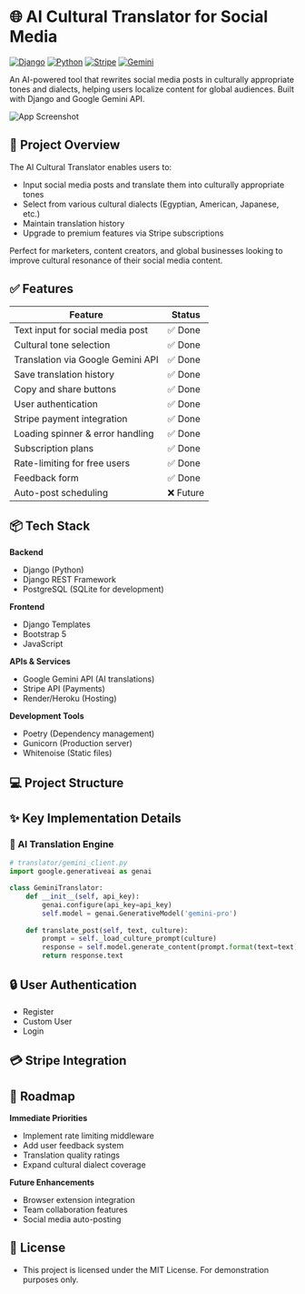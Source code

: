 # 🌐 AI Cultural Translator for Social Media

[![Django](https://img.shields.io/badge/Django-3.2-green.svg)](https://www.djangoproject.com/)
[![Python](https://img.shields.io/badge/Python-3.8+-blue.svg)](https://python.org)
[![Stripe](https://img.shields.io/badge/Powered_by-Stripe-635BFF.svg?logo=stripe)](https://stripe.com)
[![Gemini](https://img.shields.io/badge/Google_Gemini_API-0.1.0-orange.svg)](https://ai.google.dev/)

An AI-powered tool that rewrites social media posts in culturally appropriate tones and dialects, helping users localize content for global audiences. Built with Django and Google Gemini API.

![App Screenshot](https://i.postimg.cc/ydNn5vH2/2025-06-18-18-11-42-Window.png)

## 🚀 Project Overview

The AI Cultural Translator enables users to:
- Input social media posts and translate them into culturally appropriate tones
- Select from various cultural dialects (Egyptian, American, Japanese, etc.)
- Maintain translation history
- Upgrade to premium features via Stripe subscriptions

Perfect for marketers, content creators, and global businesses looking to improve cultural resonance of their social media content.

## ✅ Features

| Feature | Status |
|---------|--------|
| Text input for social media post | ✅ Done |
| Cultural tone selection | ✅ Done |
| Translation via Google Gemini API | ✅ Done |
| Save translation history | ✅ Done |
| Copy and share buttons | ✅ Done |
| User authentication | ✅ Done |
| Stripe payment integration | ✅ Done |
| Loading spinner & error handling | ✅ Done |
| Subscription plans | ✅ Done |
| Rate-limiting for free users | ✅ Done |
| Feedback form | ✅ Done |
| Auto-post scheduling | ❌ Future |

## 📦 Tech Stack

**Backend**  
- Django (Python)
- Django REST Framework
- PostgreSQL (SQLite for development)

**Frontend**  
- Django Templates
- Bootstrap 5
- JavaScript 

**APIs & Services**  
- Google Gemini API (AI translations)
- Stripe API (Payments)
- Render/Heroku (Hosting)

**Development Tools**  
- Poetry (Dependency management)
- Gunicorn (Production server)
- Whitenoise (Static files)

## 💻 Project Structure


## ✨ Key Implementation Details

### 🧠 AI Translation Engine
```python
# translator/gemini_client.py
import google.generativeai as genai

class GeminiTranslator:
    def __init__(self, api_key):
        genai.configure(api_key=api_key)
        self.model = genai.GenerativeModel('gemini-pro')
        
    def translate_post(self, text, culture):
        prompt = self._load_culture_prompt(culture)
        response = self.model.generate_content(prompt.format(text=text))
        return response.text
```

## 🔒 User Authentication
- Register
- Custom User
- Login

## 💳 Stripe Integration

## 🚧 Roadmap
**Immediate Priorities**

- Implement rate limiting middleware
- Add user feedback system
- Translation quality ratings
- Expand cultural dialect coverage

**Future Enhancements**
- Browser extension integration
- Team collaboration features
- Social media auto-posting

## 📄 License
- This project is licensed under the MIT License. For demonstration purposes only.
